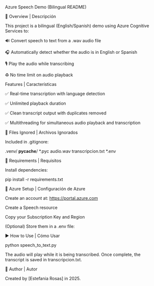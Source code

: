 Azure Speech Demo (Bilingual README)

🎤 Overview | Descripción

This project is a bilingual (English/Spanish) demo using Azure Cognitive Services to:

🔊 Convert speech to text from a .wav audio file

🎧 Automatically detect whether the audio is in English or Spanish

🎙️ Play the audio while transcribing

♻️ No time limit on audio playback

Features | Características

✅ Real-time transcription with language detection

✅ Unlimited playback duration

✅ Clean transcript output with duplicates removed

✅ Multithreading for simultaneous audio playback and transcription

🚫 Files Ignored | Archivos Ignorados

Included in .gitignore:

.venv/
__pycache__/
*.pyc
audio.wav
transcripcion.txt
*.env

🚧 Requirements | Requisitos

Install dependencies:

pip install -r requirements.txt

🔐 Azure Setup | Configuración de Azure

Create an account at: https://portal.azure.com

Create a Speech resource

Copy your Subscription Key and Region

(Optional) Store them in a .env file:

▶️ How to Use | Cómo Usar

python speech_to_text.py

The audio will play while it is being transcribed. Once complete, the transcript is saved in transcripcion.txt.

👤 Author | Autor

Created by [Estefania Rosas] in 2025.
